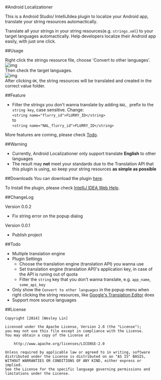 #Android Localizationer

This is a Android Studio/ IntelliJIdea plugin to localize your Android app, translate your string resources automactically.

Translate all your strings in your string resources(e.g. `strings.xml`) to your target languages automactically. Help developers localize their Android app easily, with just one click.


##Usage

Right click the strings resource file, choose 'Convert to other languages'.<br>
![img](https://raw.githubusercontent.com/westlinkin/AndroidLocalizationer/master/screen_shot_1.png)<br>
Then check the target languages.<br>
![img](https://raw.githubusercontent.com/westlinkin/AndroidLocalizationer/master/screen_shot_2.png) 
<br>
After clicking `OK`, the string resources will be translated and created in the correct value folder.

##Feature

* Filter the strings you don't wanna translate by adding `NAL_` prefix to the `string key`, case sensitive. Change:<br>
`<string name="flurry_id">FLURRY_ID</string>`<br>
to<br>
`<string name="NAL_flurry_id">FLURRY_ID</string>`

More features are coming, please check [Todo](https://github.com/westlinkin/AndroidLocalizationer#todo).

##Warning
* Currently, Android Localizationer only support translate **English** to other languages
* The result may **not** meet your standards due to the Translation API that this plugin is using, so keep your string resources **as simple as possible**


##Downloads
You can download the plugin [here](https://github.com/westlinkin/AndroidLocalizationer/raw/master/AndroidLocalizationer.jar).

To Install the plugin, please check [IntelliJ IDEA Web Help](https://www.jetbrains.com/idea/help/installing-updating-and-uninstalling-repository-plugins.html#d1282549e185).

##ChangeLog

Version 0.0.2

* Fix string error on the popup dialog

Version 0.0.1

* Publish project


##Todo
* Multiple translation engine
* Plugin Settings
	* Choose the translation engine (translation API) you wanna use
	* Set translation engine (translation API)'s application key, in case of the API is runing out of quota
	* Filter the `string` key that you don't wanna translate, e.g. `app_name`, `some_api_key`
* Only show the `Convert to other languages` in the popup menu when right clicking the string resources, like [Google's Translation Editor](http://tools.android.com/recent/androidstudio087released) does
* Support more source languages


##License

	Copyright [2014] [Wesley Lin]

	Licensed under the Apache License, Version 2.0 (the "License");
	you may not use this file except in compliance with the License.
	You may obtain a copy of the License at

    	http://www.apache.org/licenses/LICENSE-2.0

	Unless required by applicable law or agreed to in writing, software
	distributed under the License is distributed on an "AS IS" BASIS,
	WITHOUT WARRANTIES OR CONDITIONS OF ANY KIND, either express or implied.
	See the License for the specific language governing permissions and
	limitations under the License.